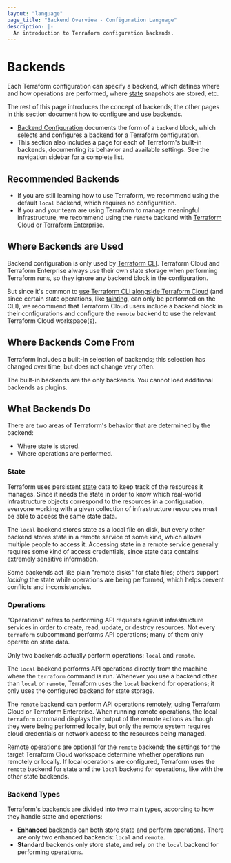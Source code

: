 ```yaml
---
layout: "language"
page_title: "Backend Overview - Configuration Language"
description: |-
  An introduction to Terraform configuration backends.
---
```


# Backends

Each Terraform configuration can specify a backend, which defines where
and how operations are performed, where [state](/docs/language/state/index.html)
snapshots are stored, etc.

The rest of this page introduces the concept of backends; the other pages in
this section document how to configure and use backends.

- [Backend Configuration](/docs/language/settings/backends/configuration.html) documents the form
  of a `backend` block, which selects and configures a backend for a
  Terraform configuration.
- This section also includes a page for each of Terraform's built-in backends,
  documenting its behavior and available settings. See the navigation sidebar
  for a complete list.

## Recommended Backends

- If you are still learning how to use Terraform, we recommend using the default
  `local` backend, which requires no configuration.
- If you and your team are using Terraform to manage meaningful infrastructure,
  we recommend using the `remote` backend with [Terraform Cloud](/docs/cloud/index.html)
  or [Terraform Enterprise](/docs/enterprise/index.html).

## Where Backends are Used

Backend configuration is only used by [Terraform CLI](/docs/cli/index.html).
Terraform Cloud and Terraform Enterprise always use their own state storage when
performing Terraform runs, so they ignore any backend block in the
configuration.

But since it's common to
[use Terraform CLI alongside Terraform Cloud](/docs/cloud/run/cli.html)
(and since certain state operations, like [tainting](/docs/cli/commands/taint.html),
can only be performed on the CLI), we recommend that Terraform Cloud users
include a backend block in their configurations and configure the `remote`
backend to use the relevant Terraform Cloud workspace(s).

## Where Backends Come From

Terraform includes a built-in selection of backends; this selection has changed
over time, but does not change very often.

The built-in backends are the only backends. You cannot load additional backends
as plugins.

## What Backends Do

There are two areas of Terraform's behavior that are determined by the backend:

- Where state is stored.
- Where operations are performed.

### State

Terraform uses persistent [state](/docs/language/state/index.html) data to keep track of
the resources it manages. Since it needs the state in order to know which
real-world infrastructure objects correspond to the resources in a
configuration, everyone working with a given collection of infrastructure
resources must be able to access the same state data.

The `local` backend stores state as a local file on disk, but every other
backend stores state in a remote service of some kind, which allows multiple
people to access it. Accessing state in a remote service generally requires some
kind of access credentials, since state data contains extremely sensitive
information.

Some backends act like plain "remote disks" for state files; others support
_locking_ the state while operations are being performed, which helps prevent
conflicts and inconsistencies.

### Operations

"Operations" refers to performing API requests against infrastructure services
in order to create, read, update, or destroy resources. Not every `terraform`
subcommand performs API operations; many of them only operate on state data.

Only two backends actually perform operations: `local` and `remote`.

The `local` backend performs API operations directly from the machine where the
`terraform` command is run. Whenever you use a backend other than `local` or
`remote`, Terraform uses the `local` backend for operations; it only uses the
configured backend for state storage.

The `remote` backend can perform API operations remotely, using Terraform Cloud
or Terraform Enterprise. When running remote operations, the local `terraform`
command displays the output of the remote actions as though they were being
performed locally, but only the remote system requires cloud credentials or
network access to the resources being managed.

Remote operations are optional for the `remote` backend; the settings for the
target Terraform Cloud workspace determine whether operations run remotely or
locally. If local operations are configured, Terraform uses the `remote` backend
for state and the `local` backend for operations, like with the other state
backends.

### Backend Types

Terraform's backends are divided into two main types, according to how they
handle state and operations:

- **Enhanced** backends can both store state and perform operations. There are
  only two enhanced backends: `local` and `remote`.
- **Standard** backends only store state, and rely on the `local` backend for
  performing operations.
